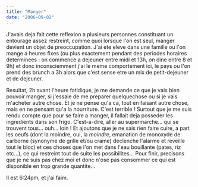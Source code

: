 ```yaml
---
title: "Manger"
date: "2006-09-02"
---
```


J'avais deja fait cette reflexion a plusieurs personnes constituant un entourage assez restreint, comme quoi lorsque l'on est seul, manger devient un objet de preoccupation. J'ai ete eleve dans une famille ou l'on mange a heures fixes (ou plus exactement pendant des periodes horaires determinees : on commence a dejeuner entre midi et 13h, on dine entre 8 et 9h) et donc inconsciemment j'ai le meme comportement ici, le pays ou l'on prend des brunch a 3h alors que c'est sense etre un mix de petit-dejeuner et de dejeuner.

Resultat, 2h avant l'heure fatidique, je me demande ce que je vais bien pouvoir manger, si j'essaie de me preparer quelquechose ou si je vais m'acheter autre chose. Et je ne pense qu'a ca, tout en faisant autre chose, mais en ne pensant qu'a la nourriture. C'est terrible ! Surtout que je me suis rendu compte que pour se faire a manger, il fallait deja posseder les ingredients dans son frigo. C'est-a-dire, aller au supermarche... qui se trouvent tous... ouh... loin ! Et ajoutons que je ne sais rien faire cuire, a part les oeufs (dont la moindre, oui, la _moindre_, emanation de monoxyde de carborne (synonyme de grille et/ou crame) declenche l'alarme et reveille tout le bloc) et ces choses que l'on met dans l'eau bouillante (pates, riz etc...), ce qui restreint tout de suite les possibilites... Pour finir, precisons que je ne suis pas chez moi et donc n'ose pas consommer ce qui est disponible en trop grande quantite...

Il est 6:24pm, et j'ai faim.
